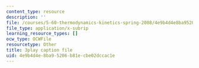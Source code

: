 ```yaml
---
content_type: resource
description: ''
file: /courses/5-60-thermodynamics-kinetics-spring-2008/4e9b4d4e8ba95206b81ecbe02dccac1e_xgUCzL3TD1g.vtt
file_type: application/x-subrip
learning_resource_types: []
ocw_type: OCWFile
resourcetype: Other
title: 3play caption file
uid: 4e9b4d4e-8ba9-5206-b81e-cbe02dccac1e
---
```

